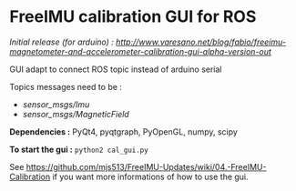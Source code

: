 # FreeIMU calibration GUI for ROS

*Initial release (for arduino) : http://www.varesano.net/blog/fabio/freeimu-magnetometer-and-accelerometer-calibration-gui-alpha-version-out*

GUI adapt to connect ROS topic instead of arduino serial

Topics messages need to be :

* *sensor_msgs/Imu* 
* *sensor_msgs/MagneticField*


**Dependencies :** PyQt4, pyqtgraph, PyOpenGL, numpy, scipy

**To start the gui :**
```python2 cal_gui.py```

See https://github.com/mjs513/FreeIMU-Updates/wiki/04.-FreeIMU-Calibration if you want more informations of how to use the gui. 

